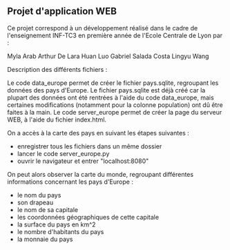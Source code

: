 ## Projet d'application WEB

Ce projet correspond à un développement réalisé dans le cadre de l'enseignement INF-TC3 en première année de l'Ecole Centrale de Lyon par :

Myla Arab
Arthur De Lara
Huan Luo
Gabriel Salada Costa
Lingyu Wang


Description des différents fichiers :

Le code data_europe permet de créer le fichier pays.sqlite, regroupant les données des pays d'Europe. Le fichier pays.sqlite est déjà créé car la plupart des données ont été rentrées à l'aide du code data_europe, mais certaines modifications (notamment pour la colonne population) ont dû être faites à la main.
Le code server_europe permet de créer la page du serveur WEB, à l'aide du fichier index.html. 


On a accès à la carte des pays en suivant les étapes suivantes :

  - enregistrer tous les fichiers dans un même dossier
  - lancer le code server_europe.py 
  - ouvrir le navigateur et entrer "localhost:8080"
 
 On peut alors observer la carte du monde, regroupant différentes informations concernant les pays d'Europe :
 
  - le nom du pays
  - son drapeau
  - le nom de sa capitale
  - les coordonnées géographiques de cette capitale
  - la surface du pays en km^2
  - le nombre d'habitants du pays
  - la monnaie du pays
  
  
 
